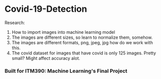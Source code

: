 # Covid-19-Detection

Research:

1. How to import images into machine learning model
2. The images are different sizes, so learn to normalize them, somehow.
3. The images are different formats, png, jpeg, jpg how do we work with this.
4. The covid dataset for images that have covid is only 125 images. Pretty small? Might affect accuracy alot.

<h3> Built for ITM390: Machine Learning's Final Project </h3>
